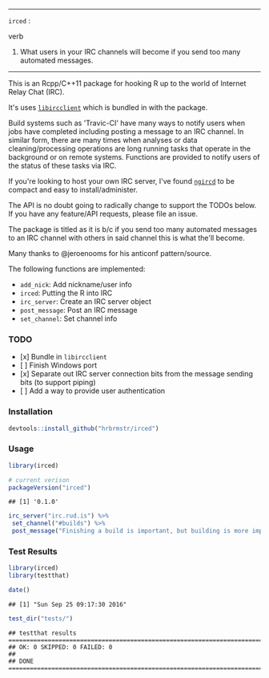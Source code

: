 
------------------------------------------------------------------------

`irced` :  

verb

1.  What users in your IRC channels will become if you send too many automated messages.

------------------------------------------------------------------------

This is an Rcpp/C++11 package for hooking R up to the world of Internet Relay Chat (IRC).

It's uses [`libircclient`](http://www.ulduzsoft.com/libircclient/index.html) which is bundled in with the package.

Build systems such as 'Travic-CI' have many ways to notify users when jobs have completed including posting a message to an IRC channel. In similar form, there are many times when analyses or data cleaning/processing operations are long running tasks that operate in the background or on remote systems. Functions are provided to notify users of the status of these tasks via IRC.

If you're looking to host your own IRC server, I've found [`ngircd`](https://ngircd.barton.de) to be compact and easy to install/administer.

The API is no doubt going to radically change to support the TODOs below. If you have any feature/API requests, please file an issue.

The package is titled as it is b/c if you send too many automated messages to an IRC channel with others in said channel this is what the'll become.

Many thanks to @jeroenooms for his anticonf pattern/source.

The following functions are implemented:

-   `add_nick`: Add nickname/user info
-   `irced`: Putting the R into IRC
-   `irc_server`: Create an IRC server object
-   `post_message`: Post an IRC message
-   `set_channel`: Set channel info

### TODO

-   \[x\] Bundle in `libircclient`
-   \[ \] Finish Windows port
-   \[x\] Separate out IRC server connection bits from the message sending bits (to support piping)
-   \[ \] Add a way to provide user authentication

### Installation

``` r
devtools::install_github("hrbrmstr/irced")
```

### Usage

``` r
library(irced)

# current verison
packageVersion("irced")
```

    ## [1] '0.1.0'

``` r
irc_server("irc.rud.is") %>% 
 set_channel("#builds") %>% 
 post_message("Finishing a build is important, but building is more important.")
```

### Test Results

``` r
library(irced)
library(testthat)

date()
```

    ## [1] "Sun Sep 25 09:17:30 2016"

``` r
test_dir("tests/")
```

    ## testthat results ========================================================================================================
    ## OK: 0 SKIPPED: 0 FAILED: 0
    ## 
    ## DONE ===================================================================================================================
